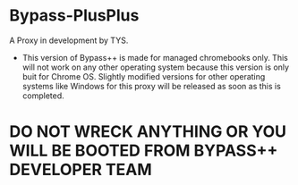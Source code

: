 # Bypass-PlusPlus
A Proxy in development by TYS.

- This version of Bypass++ is made for managed chromebooks only. This will not work on any other operating system because this version is only buit for Chrome OS. Slightly modified versions for other operating systems like Windows for this proxy will be released as soon as this is completed. 

# DO NOT WRECK ANYTHING OR YOU WILL BE BOOTED FROM BYPASS++ DEVELOPER TEAM
